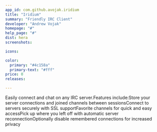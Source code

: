 ```yaml
---
app_id: com.github.avojak.iridium
title: "Iridium"
summary: "Friendly IRC Client"
developer: "Andrew Vojak"
homepage: "#"
help_page: "#"
dist: hera
screenshots:

icons:

color:
  primary: "#4c158a"
  primary-text: "#fff"
price: 0
releases:

---
```


Easily connect and chat on any IRC server.Features include:Store your server connections and joined channels between sessionsConnect to servers securely with SSL supportFavorite channels for quick and easy accessPick up where you left off with automatic server reconnectionOptionally disable remembered connections for increased privacy
